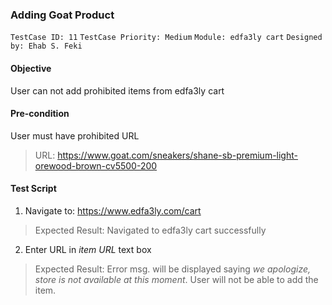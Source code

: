 ### Adding Goat Product 
```TestCase ID: 11```
```TestCase Priority: Medium```
```Module: edfa3ly cart```
```Designed by: Ehab S. Feki```

#### Objective
User can not add prohibited items from edfa3ly cart
#### Pre-condition
User must have prohibited URL
> URL: https://www.goat.com/sneakers/shane-sb-premium-light-orewood-brown-cv5500-200
#### Test Script
1. Navigate to: https://www.edfa3ly.com/cart
> Expected Result: Navigated to edfa3ly cart successfully
2. Enter URL in *item URL* text box
> Expected Result: Error msg. will be displayed saying *we apologize, store is not available at this moment*. User will not be able to add the item.
